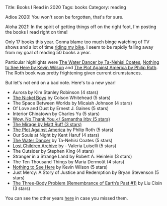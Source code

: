 Title: Books I Read in 2020
Tags: books
Category: reading

Adios 2020! You won't soon be forgotten, that's for sure. 

Aloha 2021! In the spirit of getting things off on the right foot, I'm posting the books I read right on time!

Only 17 books this year. Gonna blame too much binge watching of TV shows and a
lot of time [riding my bike](https://www.strava.com/athletes/16584859). I seem
to be rapidly falling away from my goal of reading 50 books a year.

Particular highlights were [The Water Dancer by Ta-Nehisi Coates][waterdancer],
[Nothing to See Here by Kevin Wilson][nothing] and [The Plot Against America by
Philip Roth][plot]. The Roth book was pretty frightening given current
cirumstances.

But let's not end on a bad note. Here's to a new year!

- Aurora by Kim Stanley Robinson (4 stars)
- [The Nickel Boys][nickel] by Colson Whitehead (5 stars)
- The Space Between Worlds by Micaiah Johnson (4 stars)
- Of Love and Dust by Ernest J. Gaines (5 stars)
- Interior Chinatown by Charles Yu (5 stars)
- <a href="http://www.amazon.com/gp/search?keywords=b'9780525563488'&amp;index=books&amp;linkCode=qs&amp;tag=slackorama-20">Wow, No Thank You.</ Samantha Irby (5 stars)</li>
- The Mirage by Matt Ruff (3 stars)
- [The Plot Against America][plot] by Philip Roth (5 stars)
- Our Souls at Night by Kent Haruf (4 stars)
- [The Water Dancer][waterdancer] by Ta-Nehisi Coates (5 stars)
- <a href="http://www.amazon.com/gp/search?keywords=b'9780525520610'&amp;index=books&amp;linkCode=qs&amp;tag=slackorama-20">Lost Children Archive</a> by - Valeria Luiselli (5 stars)
- The Outsider by Stephen King (4 stars)
- Stranger in a Strange Land by Robert A. Heinlein (3 stars)
- The Ten Thousand Things by Maria Dermoût (4 stars)
- [Nothing to See Here][nothing] by Kevin    Wilson (5 stars)
- Just Mercy: A Story of Justice and Redemption by Bryan Stevenson (5 stars)
- <a href="http://www.amazon.com/gp/search?keywords=b'9780765377067'&amp;index=books&amp;linkCode=qs&amp;tag=slackorama-20">The Three-Body Problem (Remembrance of Earth’s Past #1)</a> by Liu Cixin (3 stars)




[waterdancer]: https://www.amazon.com/gp/product/B07NKMZT7T "The Water Dancer"
[nothing]: https://www.amazon.com/Nothing-See-Here-Kevin-Wilson-ebook/dp/B07NVPLW2P/ "Nothing to See Here"
[plot]: https://www.amazon.com/Plot-Against-America-Novel-ebook/dp/B003WJQ6RC/ "The Plot Against America"
[nickel]: https://www.amazon.com/Nickel-Boys-Novel-Colson-Whitehead-ebook/dp/B07J489X7H "The Nickel Boys"

You can see the other years [here]({tag}books) in case you missed them.
